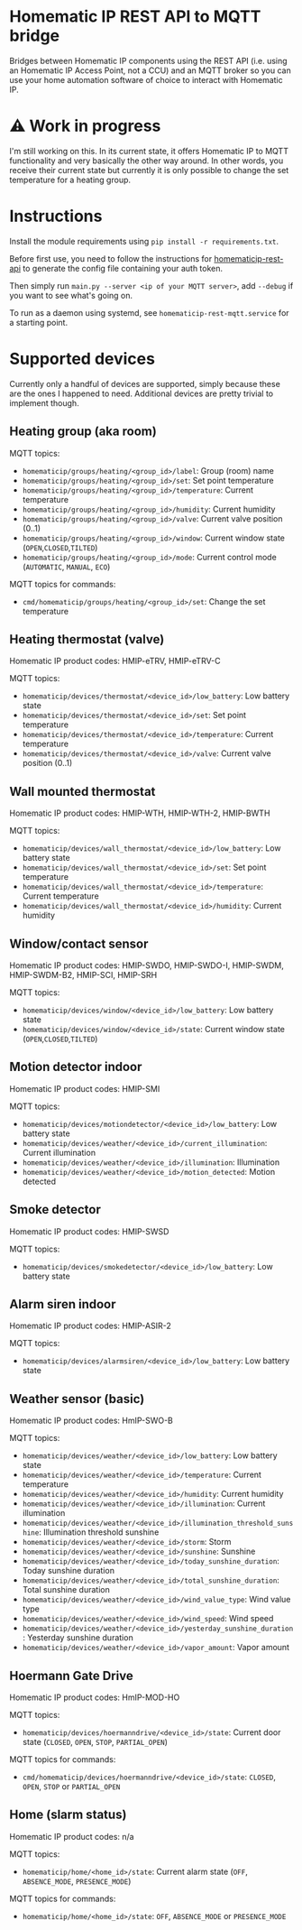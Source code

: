 # Homematic IP REST API to MQTT bridge

Bridges between Homematic IP components using the REST API (i.e. using an Homematic IP Access Point, not a CCU)
and an MQTT broker so you can use your home automation software of choice to interact with Homematic IP.

# ⚠️ Work in progress

I'm still working on this. In its current state, it offers Homematic IP to MQTT functionality and very
basically the other way around. In other words, you receive their current state but currently it is only
possible to change the set temperature for a heating group.

# Instructions

Install the module requirements using `pip install -r requirements.txt`.

Before first use, you need to follow the instructions for
[homematicip-rest-api](https://github.com/hahn-th/homematicip-rest-api#usage) to generate the config file
containing your auth token.

Then simply run `main.py --server <ip of your MQTT server>`, add `--debug` if you want to see what's going on.

To run as a daemon using systemd, see `homematicip-rest-mqtt.service` for a starting point.

# Supported devices

Currently only a handful of devices are supported, simply because these are the ones I happened to need.
Additional devices are pretty trivial to implement though.

## Heating group (aka room)

MQTT topics:
- `homematicip/groups/heating/<group_id>/label`: Group (room) name
- `homematicip/groups/heating/<group_id>/set`: Set point temperature
- `homematicip/groups/heating/<group_id>/temperature`: Current temperature
- `homematicip/groups/heating/<group_id>/humidity`: Current humidity
- `homematicip/groups/heating/<group_id>/valve`: Current valve position (0..1)
- `homematicip/groups/heating/<group_id>/window`: Current window state (`OPEN`,`CLOSED`,`TILTED`)
- `homematicip/groups/heating/<group_id>/mode`: Current control mode (`AUTOMATIC`, `MANUAL`, `ECO`)

MQTT topics for commands:
- `cmd/homematicip/groups/heating/<group_id>/set`: Change the set temperature

## Heating thermostat (valve)

Homematic IP product codes: HMIP-eTRV, HMIP-eTRV-C

MQTT topics:
- `homematicip/devices/thermostat/<device_id>/low_battery`: Low battery state
- `homematicip/devices/thermostat/<device_id>/set`: Set point temperature
- `homematicip/devices/thermostat/<device_id>/temperature`: Current temperature
- `homematicip/devices/thermostat/<device_id>/valve`: Current valve position (0..1)

## Wall mounted thermostat

Homematic IP product codes: HMIP-WTH, HMIP-WTH-2, HMIP-BWTH

MQTT topics:
- `homematicip/devices/wall_thermostat/<device_id>/low_battery`: Low battery state
- `homematicip/devices/wall_thermostat/<device_id>/set`: Set point temperature
- `homematicip/devices/wall_thermostat/<device_id>/temperature`: Current temperature
- `homematicip/devices/wall_thermostat/<device_id>/humidity`: Current humidity

## Window/contact sensor

Homematic IP product codes: HMIP-SWDO, HMIP-SWDO-I, HMIP-SWDM, HMIP-SWDM-B2, HMIP-SCI, HMIP-SRH

MQTT topics:
- `homematicip/devices/window/<device_id>/low_battery`: Low battery state
- `homematicip/devices/window/<device_id>/state`: Current window state (`OPEN`,`CLOSED`,`TILTED`)

## Motion detector indoor

Homematic IP product codes: HMIP-SMI

MQTT topics:
- `homematicip/devices/motiondetector/<device_id>/low_battery`: Low battery state
- `homematicip/devices/weather/<device_id>/current_illumination`: Current illumination
- `homematicip/devices/weather/<device_id>/illumination`: Illumination
- `homematicip/devices/weather/<device_id>/motion_detected`: Motion detected

## Smoke detector

Homematic IP product codes: HMIP-SWSD

MQTT topics:
- `homematicip/devices/smokedetector/<device_id>/low_battery`: Low battery state

## Alarm siren indoor

Homematic IP product codes: HMIP-ASIR-2

MQTT topics:
- `homematicip/devices/alarmsiren/<device_id>/low_battery`: Low battery state

## Weather sensor (basic)

Homematic IP product codes: HmIP-SWO-B

MQTT topics:
- `homematicip/devices/weather/<device_id>/low_battery`: Low battery state
- `homematicip/devices/weather/<device_id>/temperature`: Current temperature
- `homematicip/devices/weather/<device_id>/humidity`: Current humidity
- `homematicip/devices/weather/<device_id>/illumination`: Current illumination
- `homematicip/devices/weather/<device_id>/illumination_threshold_sunshine`: Illumination threshold sunshine
- `homematicip/devices/weather/<device_id>/storm`: Storm
- `homematicip/devices/weather/<device_id>/sunshine`: Sunshine
- `homematicip/devices/weather/<device_id>/today_sunshine_duration`: Today sunshine duration
- `homematicip/devices/weather/<device_id>/total_sunshine_duration`: Total sunshine duration
- `homematicip/devices/weather/<device_id>/wind_value_type`: Wind value type
- `homematicip/devices/weather/<device_id>/wind_speed`: Wind speed
- `homematicip/devices/weather/<device_id>/yesterday_sunshine_duration`: Yesterday sunshine duration
- `homematicip/devices/weather/<device_id>/vapor_amount`: Vapor amount

## Hoermann Gate Drive

Homematic IP product codes: HmIP-MOD-HO

MQTT topics:
- `homematicip/devices/hoermanndrive/<device_id>/state`: Current door state (`CLOSED`, `OPEN`, `STOP`, `PARTIAL_OPEN`)

MQTT topics for commands:
- `cmd/homematicip/devices/hoermanndrive/<device_id>/state`: `CLOSED`, `OPEN`, `STOP` or `PARTIAL_OPEN`

## Home (slarm status)

Homematic IP product codes: n/a

MQTT topics:
- `homematicip/home/<home_id>/state`: Current alarm state (`OFF`, `ABSENCE_MODE`, `PRESENCE_MODE`)

MQTT topics for commands:
- `homematicip/home/<home_id>/state`: `OFF`, `ABSENCE_MODE` or `PRESENCE_MODE`
